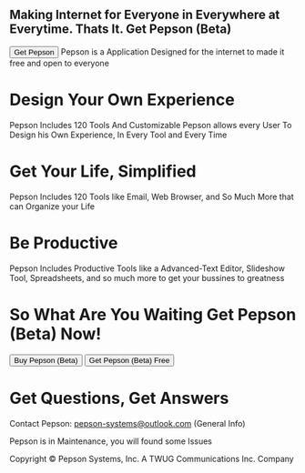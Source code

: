 ## Making Internet for Everyone in Everywhere at Everytime. Thats It. Get Pepson (Beta)
<button> Get Pepson </button>
Pepson is a Application Designed for the internet to made it free and open to everyone
# Design Your Own Experience

Pepson Includes 120 Tools And Customizable Pepson allows every User To Design his Own Experience, In Every Tool and Every Time

#   Get Your Life, Simplified
Pepson Includes 120 Tools like Email, Web Browser, and So Much More that can Organize your Life

# Be Productive
Pepson Includes Productive Tools like a Advanced-Text Editor, Slideshow Tool, Spreadsheets, and so much more to get your bussines to greatness

# So What Are You Waiting Get Pepson (Beta) Now!
<button> Buy Pepson (Beta) </button>
<button> Get Pepson (Beta) Free </button>

# Get Questions, Get Answers

Contact Pepson: pepson-systems@outlook.com (General Info)

<banner>
  Pepson is in Maintenance, you will found some Issues
  </banner>


Copyright © Pepson Systems, Inc. A TWUG Communications Inc. Company
